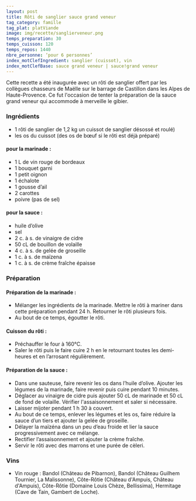 ```yaml
---
layout: post
title: Rôti de sanglier sauce grand veneur
tag_category: famille
tag_plat: platViande
image: img/recette/sanglierveneur.png
temps_preparation: 30
temps_cuisson: 120
temps_repos: 1440
nbre_personne: ‘pour 6 personnes’
index_motClefIngredient: sanglier (cuissot), vin
index_motClefBase: sauce grand veneur | sauce!grand veneur
---
```

Cette recette a été inaugurée avec un rôti de sanglier offert par les collègues chasseurs de Maëlle sur le barrage de Castillon dans les Alpes de Haute-Provence. Ce fut l'occasion de tenter la préparation de la sauce grand veneur qui accommode à merveille le gibier.

### Ingrédients
* 1 rôti de sanglier de 1,2 kg un cuissot de sanglier désossé et roulé)
* les os du cuissot (des os de bœuf si le rôti est déjà préparé)

#### pour la marinade :
* 1 L de vin rouge de bordeaux
* 1 bouquet garni
* 1 petit oignon
* 1 échalote
* 1 gousse d’ail
* 2 carottes
* poivre (pas de sel)

#### pour la sauce :
* huile d’olive
* sel
* 2 c. à s. de vinaigre de cidre
* 50  cL de bouillon de volaille
* 4 c. à s. de gelée de groseille
* 1 c. à s. de maïzena
* 1 c. à s. de crème fraîche épaisse

### Préparation
#### Préparation de la marinade :
* Mélanger les ingrédients de la marinade. Mettre le rôti à mariner dans cette préparation pendant 24 h. Retourner le rôti plusieurs fois.
* Au bout de ce temps, égoutter le rôti.

#### Cuisson du rôti :
* Préchauffer le four à 160°C.
* Saler le rôti puis le faire cuire 2 h en le retournant toutes les demi-heures et en l’arrosant régulièrement.

#### Préparation de la sauce :
* Dans une sauteuse, faire revenir les os dans l’huile d’olive. Ajouter les légumes de la marinade, faire revenir puis cuire pendant 10 minutes.
* Déglacer au vinaigre de cidre puis ajouter 50 cL de marinade et 50 cL de fond de volaille. Vérifier l'assaisonnement et saler si nécessaire.
* Laisser mijoter pendant 1 h 30 à couvert.
* Au bout de ce temps, enlever les légumes et les os, faire réduire la sauce d’un tiers et ajouter la gelée de groseille.
* Délayer la maïzéna dans un peu d’eau froide et lier la sauce progressivement avec ce mélange.
* Rectifier l’assaisonnement et ajouter la crème fraîche.
* Servir le rôti avec des marrons et une purée de cèleri.

### Vins
* Vin rouge : Bandol (Château de Pibarnon), Bandol (Château Guilhem Tournier, La Malissonne), Côte-Rôtie (Château d'Ampuis, Château d'Ampuis), Côte-Rôtie (Domaine Louis Chèze, Bellissima), Hermitage (Cave de Tain, Gambert de Loche).
